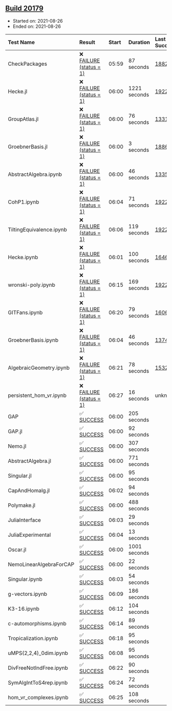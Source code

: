 ## [Build 20179](https://oscarci.mathematik.uni-kl.de/job/oscar/20179/)

* Started on: 2021-08-26
* Ended on: 2021-08-26

| Test Name    | Result | Start | Duration | Last Success | First Failure |
|:-------------|:-------|:------|:---------|:-------------|:--------------|
| CheckPackages | ❌ [FAILURE (status = 1)](https://oscarci.mathematik.uni-kl.de/job/oscar/20179/artifact/logs/build-20179/CheckPackages.log) | 05:59 | 87 seconds | [18822](https://oscarci.mathematik.uni-kl.de/job/oscar/18822/) | [18823](https://oscarci.mathematik.uni-kl.de/job/oscar/18823/) |
| Hecke.jl | ❌ [FAILURE (status = 1)](https://oscarci.mathematik.uni-kl.de/job/oscar/20179/artifact/logs/build-20179/Hecke.jl.log) | 06:00 | 1221 seconds | [19222](https://oscarci.mathematik.uni-kl.de/job/oscar/19222/) | [20152](https://oscarci.mathematik.uni-kl.de/job/oscar/20152/) |
| GroupAtlas.jl | ❌ [FAILURE (status = 1)](https://oscarci.mathematik.uni-kl.de/job/oscar/20179/artifact/logs/build-20179/GroupAtlas.jl.log) | 06:00 | 76 seconds | [13311](https://oscarci.mathematik.uni-kl.de/job/oscar/13311/) | [13312](https://oscarci.mathematik.uni-kl.de/job/oscar/13312/) |
| GroebnerBasis.jl | ❌ [FAILURE (status = 1)](https://oscarci.mathematik.uni-kl.de/job/oscar/20179/artifact/logs/build-20179/GroebnerBasis.jl.log) | 06:00 | 3 seconds | [18864](https://oscarci.mathematik.uni-kl.de/job/oscar/18864/) | [18865](https://oscarci.mathematik.uni-kl.de/job/oscar/18865/) |
| AbstractAlgebra.ipynb | ❌ [FAILURE (status = 1)](https://oscarci.mathematik.uni-kl.de/job/oscar/20179/artifact/logs/build-20179/AbstractAlgebra.ipynb.log) | 06:00 | 46 seconds | [13355](https://oscarci.mathematik.uni-kl.de/job/oscar/13355/) | [13356](https://oscarci.mathematik.uni-kl.de/job/oscar/13356/) |
| CohP1.ipynb | ❌ [FAILURE (status = 1)](https://oscarci.mathematik.uni-kl.de/job/oscar/20179/artifact/logs/build-20179/CohP1.ipynb.log) | 06:04 | 71 seconds | [19222](https://oscarci.mathematik.uni-kl.de/job/oscar/19222/) | [20152](https://oscarci.mathematik.uni-kl.de/job/oscar/20152/) |
| TiltingEquivalence.ipynb | ❌ [FAILURE (status = 1)](https://oscarci.mathematik.uni-kl.de/job/oscar/20179/artifact/logs/build-20179/TiltingEquivalence.ipynb.log) | 06:06 | 119 seconds | [19222](https://oscarci.mathematik.uni-kl.de/job/oscar/19222/) | [20152](https://oscarci.mathematik.uni-kl.de/job/oscar/20152/) |
| Hecke.ipynb | ❌ [FAILURE (status = 1)](https://oscarci.mathematik.uni-kl.de/job/oscar/20179/artifact/logs/build-20179/Hecke.ipynb.log) | 06:01 | 100 seconds | [16463](https://oscarci.mathematik.uni-kl.de/job/oscar/16463/) | [16464](https://oscarci.mathematik.uni-kl.de/job/oscar/16464/) |
| wronski-poly.ipynb | ❌ [FAILURE (status = 1)](https://oscarci.mathematik.uni-kl.de/job/oscar/20179/artifact/logs/build-20179/wronski-poly.ipynb.log) | 06:15 | 169 seconds | [19222](https://oscarci.mathematik.uni-kl.de/job/oscar/19222/) | [20152](https://oscarci.mathematik.uni-kl.de/job/oscar/20152/) |
| GITFans.ipynb | ❌ [FAILURE (status = 1)](https://oscarci.mathematik.uni-kl.de/job/oscar/20179/artifact/logs/build-20179/GITFans.ipynb.log) | 06:20 | 79 seconds | [16068](https://oscarci.mathematik.uni-kl.de/job/oscar/16068/) | [16069](https://oscarci.mathematik.uni-kl.de/job/oscar/16069/) |
| GroebnerBasis.ipynb | ❌ [FAILURE (status = 1)](https://oscarci.mathematik.uni-kl.de/job/oscar/20179/artifact/logs/build-20179/GroebnerBasis.ipynb.log) | 06:04 | 46 seconds | [13748](https://oscarci.mathematik.uni-kl.de/job/oscar/13748/) | [13749](https://oscarci.mathematik.uni-kl.de/job/oscar/13749/) |
| AlgebraicGeometry.ipynb | ❌ [FAILURE (status = 1)](https://oscarci.mathematik.uni-kl.de/job/oscar/20179/artifact/logs/build-20179/AlgebraicGeometry.ipynb.log) | 06:21 | 78 seconds | [15322](https://oscarci.mathematik.uni-kl.de/job/oscar/15322/) | [15323](https://oscarci.mathematik.uni-kl.de/job/oscar/15323/) |
| persistent_hom_vr.ipynb | ❌ [FAILURE (status = 1)](https://oscarci.mathematik.uni-kl.de/job/oscar/20179/artifact/logs/build-20179/persistent_hom_vr.ipynb.log) | 06:27 | 16 seconds | unknown | unknown |
| GAP | ✅ [SUCCESS](https://oscarci.mathematik.uni-kl.de/job/oscar/20179/artifact/logs/build-20179/GAP.log) | 06:00 | 205 seconds |  |  |
| GAP.jl | ✅ [SUCCESS](https://oscarci.mathematik.uni-kl.de/job/oscar/20179/artifact/logs/build-20179/GAP.jl.log) | 06:00 | 92 seconds |  |  |
| Nemo.jl | ✅ [SUCCESS](https://oscarci.mathematik.uni-kl.de/job/oscar/20179/artifact/logs/build-20179/Nemo.jl.log) | 06:00 | 307 seconds |  |  |
| AbstractAlgebra.jl | ✅ [SUCCESS](https://oscarci.mathematik.uni-kl.de/job/oscar/20179/artifact/logs/build-20179/AbstractAlgebra.jl.log) | 06:00 | 771 seconds |  |  |
| Singular.jl | ✅ [SUCCESS](https://oscarci.mathematik.uni-kl.de/job/oscar/20179/artifact/logs/build-20179/Singular.jl.log) | 06:00 | 95 seconds |  |  |
| CapAndHomalg.jl | ✅ [SUCCESS](https://oscarci.mathematik.uni-kl.de/job/oscar/20179/artifact/logs/build-20179/CapAndHomalg.jl.log) | 06:02 | 94 seconds |  |  |
| Polymake.jl | ✅ [SUCCESS](https://oscarci.mathematik.uni-kl.de/job/oscar/20179/artifact/logs/build-20179/Polymake.jl.log) | 06:00 | 488 seconds |  |  |
| JuliaInterface | ✅ [SUCCESS](https://oscarci.mathematik.uni-kl.de/job/oscar/20179/artifact/logs/build-20179/JuliaInterface.log) | 06:03 | 29 seconds |  |  |
| JuliaExperimental | ✅ [SUCCESS](https://oscarci.mathematik.uni-kl.de/job/oscar/20179/artifact/logs/build-20179/JuliaExperimental.log) | 06:04 | 13 seconds |  |  |
| Oscar.jl | ✅ [SUCCESS](https://oscarci.mathematik.uni-kl.de/job/oscar/20179/artifact/logs/build-20179/Oscar.jl.log) | 06:00 | 1001 seconds |  |  |
| NemoLinearAlgebraForCAP | ✅ [SUCCESS](https://oscarci.mathematik.uni-kl.de/job/oscar/20179/artifact/logs/build-20179/NemoLinearAlgebraForCAP.log) | 06:00 | 22 seconds |  |  |
| Singular.ipynb | ✅ [SUCCESS](https://oscarci.mathematik.uni-kl.de/job/oscar/20179/artifact/logs/build-20179/Singular.ipynb.log) | 06:03 | 54 seconds |  |  |
| g-vectors.ipynb | ✅ [SUCCESS](https://oscarci.mathematik.uni-kl.de/job/oscar/20179/artifact/logs/build-20179/g-vectors.ipynb.log) | 06:09 | 186 seconds |  |  |
| K3-16.ipynb | ✅ [SUCCESS](https://oscarci.mathematik.uni-kl.de/job/oscar/20179/artifact/logs/build-20179/K3-16.ipynb.log) | 06:12 | 104 seconds |  |  |
| c-automorphisms.ipynb | ✅ [SUCCESS](https://oscarci.mathematik.uni-kl.de/job/oscar/20179/artifact/logs/build-20179/c-automorphisms.ipynb.log) | 06:14 | 89 seconds |  |  |
| Tropicalization.ipynb | ✅ [SUCCESS](https://oscarci.mathematik.uni-kl.de/job/oscar/20179/artifact/logs/build-20179/Tropicalization.ipynb.log) | 06:18 | 95 seconds |  |  |
| uMPS(2,2,4)_0dim.ipynb | ✅ [SUCCESS](https://oscarci.mathematik.uni-kl.de/job/oscar/20179/artifact/logs/build-20179/uMPS-2-2-4-_0dim.ipynb.log) | 06:08 | 95 seconds |  |  |
| DivFreeNotIndFree.ipynb | ✅ [SUCCESS](https://oscarci.mathematik.uni-kl.de/job/oscar/20179/artifact/logs/build-20179/DivFreeNotIndFree.ipynb.log) | 06:22 | 90 seconds |  |  |
| SymAlgIntToS4rep.ipynb | ✅ [SUCCESS](https://oscarci.mathematik.uni-kl.de/job/oscar/20179/artifact/logs/build-20179/SymAlgIntToS4rep.ipynb.log) | 06:24 | 72 seconds |  |  |
| hom_vr_complexes.ipynb | ✅ [SUCCESS](https://oscarci.mathematik.uni-kl.de/job/oscar/20179/artifact/logs/build-20179/hom_vr_complexes.ipynb.log) | 06:25 | 108 seconds |  |  |
